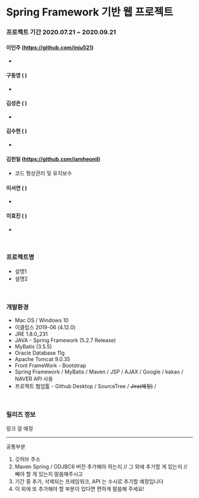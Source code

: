 # Spring Framework 기반 웹 프로젝트

### 프로젝트 기간 2020.07.21 ~ 2020.09.21

#### 이인주 (https://github.com/inju521)

- 

#### 구동영 ( )

- 

#### 김성은 ( )

- 

#### 김수현 ( )

- 

#### 김헌일 (https://github.com/iamheonil)

- 코드 형상관리 및 유지보수

#### 이서연 ( )

- 

#### 이효진 ( )

- 

<br>

### 프로젝트명

 - 설명1
 - 설명2

<br>

### 개발환경

 - Mac OS / Windows 10
 - 이클립스 2019-06 (4.12.0)
 - JRE 1.8.0_231
 - JAVA - Spring Framework (5.2.7 Release)
 - MyBatis (3.5.5)
 - Oracle Database 11g
 - Apache Tomcat 9.0.35
 - Front FrameWork - Bootstrap
 - Spring Framework / MyBatis / Maven / JSP / AJAX / Google / kakao / NAVER API 사용
 - 프로젝트 협업툴 - Github Desktop / SourceTree / ~~Jira(예정)~~ /

<br>

### 릴리즈 정보

링크 걸 예정

-------

공통부분<br>

1. 깃허브 주소
2. Maven Spring / ODJBC6 버전 추가해야 하는지 // 그 외에 추가할 게 있는지 // 빼야 할 게 있는지 말씀해주시고
3. 기간 중 추가, 삭제되는 프레임워크, API 는 수시로 추가할 예정입니다
4. 이 외에 또 추가해야 할 부분이 있다면 편하게 말씀해 주세요!
